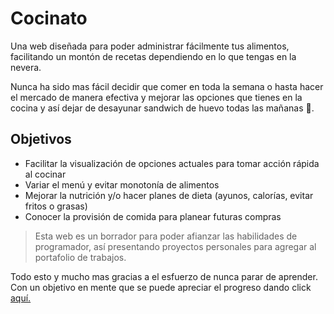 # Cocinato

Una web diseñada para poder administrar fácilmente tus alimentos, facilitando un montón de recetas dependiendo en lo que tengas en la nevera. 

Nunca ha sido mas fácil decidir que comer en toda la semana o hasta hacer el mercado de manera efectiva y mejorar las opciones que tienes en la cocina y así dejar de desayunar sandwich de huevo todas las mañanas 🥪.

## Objetivos

- Facilitar la visualización de opciones actuales para tomar acción rápida al cocinar
- Variar el menú y evitar monotonía de alimentos
- Mejorar la nutrición y/o hacer planes de dieta (ayunos, calorías, evitar fritos o grasas)
- Conocer la provisión de comida para planear futuras compras


> Esta web es un borrador para poder afianzar las habilidades de programador, así presentando proyectos personales para agregar al portafolio de trabajos. 

Todo esto y mucho mas gracias a el esfuerzo de nunca parar de aprender. Con un objetivo en mente que se puede apreciar el progreso dando click [aquí.](https://platzi.com/p/Juan_Alvarez/ "aquí.")
